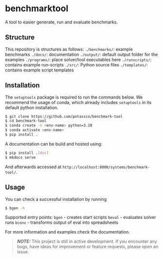 # benchmarktool

A tool to easier generate, run and evaluate benchmarks.

## Structure

This repository is structures as follows: `./benchmarks/`: example benchmarks
`./docs/`: documentation `./output/`: default output folder for the examples
`./programs/`: place solver/tool executables here `./runscripts/`: contains
example run-scripts `./src/`: Python source files `./templates/`: contains
example script templates

## Installation

The `setuptools` package is required to run the commands below. We recommend
the usage of conda, which already includes `setuptools` in its default python
installation.

```bash
$ git clone https://github.com/potassco/benchmark-tool
$ cd benchmark-tool
$ conda create -n <env-name> python=3.10
$ conda activate <env-name>
$ pip install .
```

A documentation can be build and hosted using:

```bash
$ pip install .[doc]
$ mkdocs serve
```

And afterwards accessed at `http://localhost:8000/systems/benchmark-tool/`.

## Usage

You can check a successful installation by running

```bash
$ bgen -h
```

Supported entry points: `bgen` - creates start scripts `beval` - evaluates
solver runs `bconv` - transforms output of eval into spreadsheets

For more information and examples check the documentation.

> **_NOTE:_** This project is still in active development. If you encounter any
> bugs, have ideas for improvement or feature requests, please open an issue.
